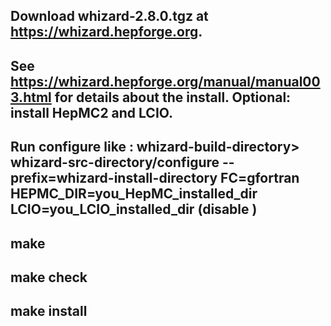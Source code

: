 ## Download whizard-2.8.0.tgz at https://whizard.hepforge.org.
## See https://whizard.hepforge.org/manual/manual003.html for details about the install. Optional: install HepMC2 and LCIO.
## Run configure like : whizard-build-directory> whizard-src-directory/configure  --prefix=whizard-install-directory FC=gfortran HEPMC_DIR=you_HepMC_installed_dir LCIO=you_LCIO_installed_dir (disable )
## make
## make check
## make install
